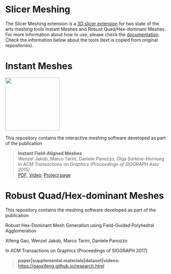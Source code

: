 # Slicer Meshing

The Slicer Meshing extension is a [3D slicer extension](https://www.slicer.org/) for two state of the arts meshing tools 
Instant Meshes and Robust Quad/Hex-dominant Meshes. For more information about how to use, please check the [documentation](https://github.com/MedicalImageAnalysisTutorials/SlicerMeshing/blob/master/docs/index.html). Check the information below about the tools (text is copied from original repositories). 

# Instant Meshes

<img width="170" height="166" src="https://github.com/wjakob/instant-meshes/raw/master/resources/icon.png">

This repository contains the interactive meshing software developed as part of the publication

> **Instant Field-Aligned Meshes**<br/>
> Wenzel Jakob, Marco Tarini, Daniele Panozzo, Olga Sorkine-Hornung<br/>
> In *ACM Transactions on Graphics (Proceedings of SIGGRAPH Asia 2015)*<br/>
> [PDF](http://igl.ethz.ch/projects/instant-meshes/instant-meshes-SA-2015-jakob-et-al.pdf),
> [Video](https://www.youtube.com/watch?v=U6wtw6W4x3I),
> [Project page](http://igl.ethz.ch/projects/instant-meshes/)



# Robust Quad/Hex-dominant Meshes

This repository contains the meshing software developed as part of the publication

Robust Hex-Dominant Mesh Generation using Field-Guided Polyhedral Agglomeration 

Xifeng Gao, Wenzel Jakob, Marco Tarini, Daniele Panozzo

In ACM Transactions on Graphics (Proceedings of SIGGRAPH 2017)

> **paper|supplemental materials|dataset|videos:** https://gaoxifeng.github.io/research.html

